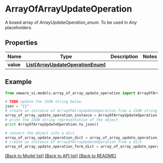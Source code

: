 # ArrayOfArrayUpdateOperation

A boxed array of *ArrayUpdateOperation_enum*. To be used in *Any* placeholders. 

## Properties
Name | Type | Description | Notes
------------ | ------------- | ------------- | -------------
**value** | [**List[ArrayUpdateOperationEnum]**](ArrayUpdateOperationEnum.md) |  | 

## Example

```python
from vmware_vi.models.array_of_array_update_operation import ArrayOfArrayUpdateOperation

# TODO update the JSON string below
json = "{}"
# create an instance of ArrayOfArrayUpdateOperation from a JSON string
array_of_array_update_operation_instance = ArrayOfArrayUpdateOperation.from_json(json)
# print the JSON string representation of the object
print ArrayOfArrayUpdateOperation.to_json()

# convert the object into a dict
array_of_array_update_operation_dict = array_of_array_update_operation_instance.to_dict()
# create an instance of ArrayOfArrayUpdateOperation from a dict
array_of_array_update_operation_form_dict = array_of_array_update_operation.from_dict(array_of_array_update_operation_dict)
```
[[Back to Model list]](../README.md#documentation-for-models) [[Back to API list]](../README.md#documentation-for-api-endpoints) [[Back to README]](../README.md)


